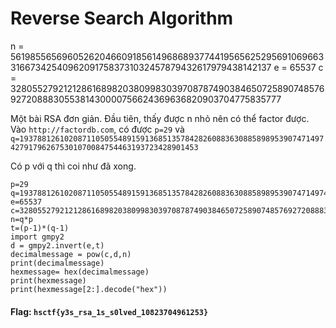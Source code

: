 # Reverse Search Algorithm

n = 561985565696052620466091856149686893774419565625295691069663316673425409620917583731032457879432617979438142137
e = 65537
c = 328055279212128616898203809983039708787490384650725890748576927208883055381430000756624369636820903704775835777

Một bài RSA đơn giản.
Đầu tiên, thấy được n nhỏ nên có thể factor được. Vào `http://factordb.com`, có được `p=29` và `q=19378812610208711050554891591368513578428260883630885898953907471497427917962675301070084754463193723428901453`

Có p với q thì coi như đã xong.

```
p=29
q=19378812610208711050554891591368513578428260883630885898953907471497427917962675301070084754463193723428901453
e=65537
c=328055279212128616898203809983039708787490384650725890748576927208883055381430000756624369636820903704775835777
n=q*p
t=(p-1)*(q-1)
import gmpy2
d = gmpy2.invert(e,t)
decimalmessage = pow(c,d,n)
print(decimalmessage)
hexmessage= hex(decimalmessage)
print(hexmessage)
print(hexmessage[2:].decode("hex"))
```

#### Flag: `hsctf{y3s_rsa_1s_s0lved_10823704961253}`
